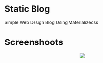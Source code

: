 # Static Blog
Simple Web Design Blog Using Materializecss 


# Screenshoots

<div align="center">
    <img src="https://github.com/ihsaninh/fb-clone-react-native/blob/master/screenshots/LOGIN.png">    
</div>

